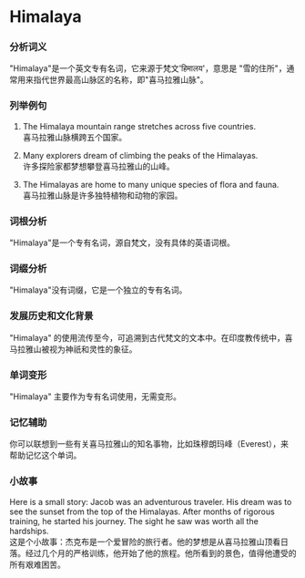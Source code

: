 # Himalaya

### 分析词义

  

"Himalaya"是一个英文专有名词，它来源于梵文'हिमालय'，意思是 "雪的住所"，通常用来指代世界最高山脉区的名称，即"喜马拉雅山脉"。

  

### 列举例句

  

1.  The Himalaya mountain range stretches across five countries.  
    喜马拉雅山脉横跨五个国家。
    
      
    
2.  Many explorers dream of climbing the peaks of the Himalayas.  
    许多探险家都梦想攀登喜马拉雅山的山峰。
    
      
    
3.  The Himalayas are home to many unique species of flora and fauna.  
    喜马拉雅山脉是许多独特植物和动物的家园。
    
      
    

  

### 词根分析

  

"Himalaya"是一个专有名词，源自梵文，没有具体的英语词根。

  

### 词缀分析

  

"Himalaya"没有词缀，它是一个独立的专有名词。

  

### 发展历史和文化背景

  

"Himalaya" 的使用流传至今，可追溯到古代梵文的文本中。在印度教传统中，喜马拉雅山被视为神祇和灵性的象征。

  

### 单词变形

  

"Himalaya" 主要作为专有名词使用，无需变形。

  

### 记忆辅助

  

你可以联想到一些有关喜马拉雅山的知名事物，比如珠穆朗玛峰（Everest），来帮助记忆这个单词。

  

### 小故事

  

Here is a small story: Jacob was an adventurous traveler. His dream was to see the sunset from the top of the Himalayas. After months of rigorous training, he started his journey. The sight he saw was worth all the hardships.  
这是个小故事：杰克布是一个爱冒险的旅行者。他的梦想是从喜马拉雅山顶看日落。经过几个月的严格训练，他开始了他的旅程。他所看到的景色，值得他遭受的所有艰难困苦。
